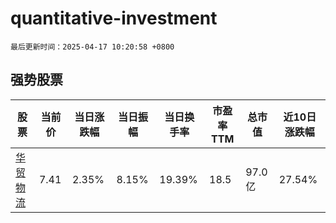 # quantitative-investment

`最后更新时间：2025-04-17 10:20:58 +0800`

## 强势股票

|股票|当前价|当日涨跌幅|当日振幅|当日换手率|市盈率TTM|总市值|近10日涨跌幅|
|----|----|----|----|----|----|----|----|
|[华贸物流](https://xueqiu.com/S/SH603128)|7.41|2.35%|8.15%|19.39%|18.5|97.0亿|27.54%|
